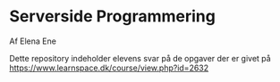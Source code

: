 # Serverside Programmering
Af Elena Ene

Dette repository indeholder elevens svar på de opgaver der er givet på https://www.learnspace.dk/course/view.php?id=2632

